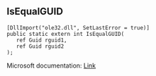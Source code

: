 ## IsEqualGUID

```
[DllImport("ole32.dll", SetLastError = true)]
public static extern int IsEqualGUID(
   ref Guid rguid1,
   ref Guid rguid2
);
```

Microsoft documentation: [Link](https://learn.microsoft.com/en-us/windows/win32/api/guiddef/nf-guiddef-isequalguid)
